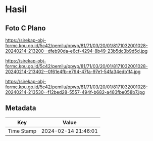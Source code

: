 # Hasil

## Foto C Plano

https://sirekap-obj-formc.kpu.go.id/5c42/pemilu/ppwp/81/71/03/20/01/8171032001028-20240214-213200--dfeb90da-e6cf-4294-8b49-23b5dc3b9d5d.jpg

https://sirekap-obj-formc.kpu.go.id/5c42/pemilu/ppwp/81/71/03/20/01/8171032001028-20240214-213402--0f61e4fb-e794-47fa-97e1-54fa34edb1f4.jpg

https://sirekap-obj-formc.kpu.go.id/5c42/pemilu/ppwp/81/71/03/20/01/8171032001028-20240214-213530--f12bed28-5557-494f-b682-a483fbe058b7.jpg


## Metadata

| Key        | Value               |
| ---------- | ------------------- |
| Time Stamp | 2024-02-14 21:46:01 |



